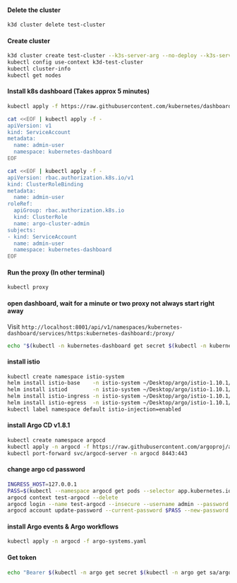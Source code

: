 #### Delete the cluster
```sh
k3d cluster delete test-cluster
```

#### Create cluster
```sh
k3d cluster create test-cluster --k3s-server-arg --no-deploy --k3s-server-arg traefik
kubectl config use-context k3d-test-cluster
kubectl cluster-info
kubectl get nodes
```
#### Install k8s dashboard (Takes approx 5 minutes)
```sh
kubectl apply -f https://raw.githubusercontent.com/kubernetes/dashboard/v2.2.0/aio/deploy/recommended.yaml

cat <<EOF | kubectl apply -f -
apiVersion: v1
kind: ServiceAccount
metadata:
  name: admin-user
  namespace: kubernetes-dashboard
EOF

cat <<EOF | kubectl apply -f -
apiVersion: rbac.authorization.k8s.io/v1
kind: ClusterRoleBinding
metadata:
  name: admin-user
roleRef:
  apiGroup: rbac.authorization.k8s.io
  kind: ClusterRole
  name: argo-cluster-admin
subjects:
- kind: ServiceAccount
  name: admin-user
  namespace: kubernetes-dashboard
EOF
```

#### Run the proxy (In other terminal)
```sh
kubectl proxy
```

#### open dashboard, wait for a minute or two proxy not always start right away
Visit `http://localhost:8001/api/v1/namespaces/kubernetes-dashboard/services/https:kubernetes-dashboard:/proxy/`

```sh
echo "$(kubectl -n kubernetes-dashboard get secret $(kubectl -n kubernetes-dashboard get sa/admin-user -o jsonpath="{.secrets[0].name}") -o go-template="{{.data.token | base64decode}}")"
```
#### install istio
```sh
kubectl create namespace istio-system
helm install istio-base    -n istio-system ~/Desktop/argo/istio-1.10.1/manifests/charts/base
helm install istiod        -n istio-system ~/Desktop/argo/istio-1.10.1/manifests/charts/istio-control/istio-discovery
helm install istio-ingress -n istio-system ~/Desktop/argo/istio-1.10.1/manifests/charts/gateways/istio-ingress
helm install istio-egress  -n istio-system ~/Desktop/argo/istio-1.10.1/manifests/charts/gateways/istio-egress
kubectl label namespace default istio-injection=enabled
```

#### install Argo CD v1.8.1
```sh
kubectl create namespace argocd
kubectl apply -n argocd -f https://raw.githubusercontent.com/argoproj/argo-cd/v1.8.1/manifests/install.yaml
kubectl port-forward svc/argocd-server -n argocd 8443:443
```

#### change argo cd password
```sh
INGRESS_HOST=127.0.0.1
PASS=$(kubectl --namespace argocd get pods --selector app.kubernetes.io/name=argocd-server --output name | cut -d'/' -f 2)
argocd context test-argocd --delete
argocd login --name test-argocd --insecure --username admin --password $PASS 127.0.0.1:8443
argocd account update-password --current-password $PASS --new-password admin
```
#### install Argo events & Argo workflows
```sh
kubectl apply -n argocd -f argo-systems.yaml
```

#### Get token
```sh
echo "Bearer $(kubectl -n argo get secret $(kubectl -n argo get sa/argo-admin -o jsonpath="{.secrets[0].name}") -o go-template="{{.data.token | base64decode}}")"
```


